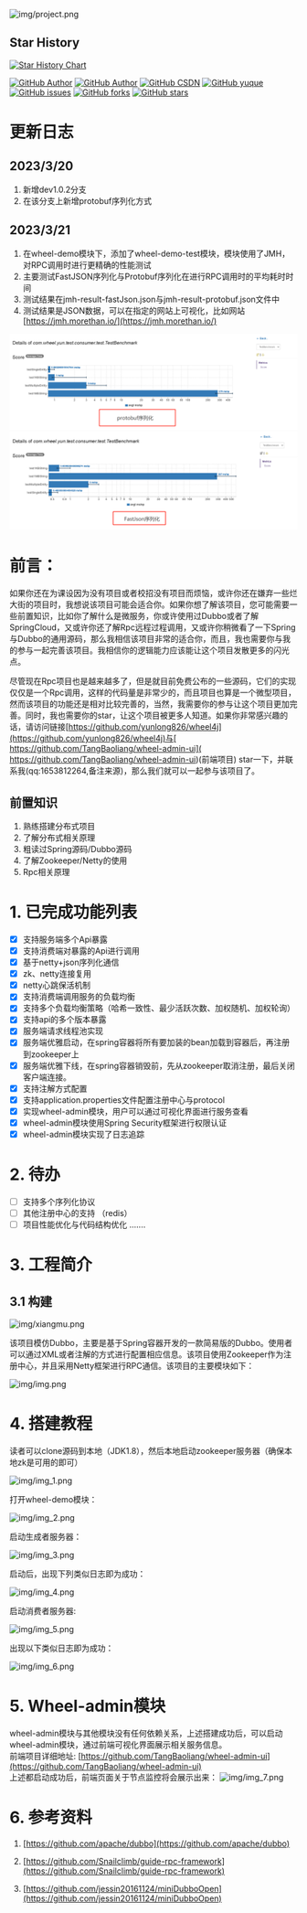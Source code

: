 ![img/project.png](img/project.png)
## Star History

[![Star History Chart](https://api.star-history.com/svg?repos=yunlong826/wheel4j&type=Date)](https://star-history.com/#yunlong826/wheel4j&Date)

[![GitHub Author](https://img.shields.io/badge/Author-longyun-red)](https://github.com/yunlong826)
[![GitHub Author](https://img.shields.io/badge/Author-TangBaoliang-red)](https://github.com/TangBaoliang)
[![GitHub CSDN](https://img.shields.io/badge/CSDN-longyun-red)](https://blog.csdn.net/weixin_45637300)
[![GitHub yuque](https://img.shields.io/badge/yuque-longyun-green)](https://www.yuque.com/longyun-eqokj)
[![GitHub issues](https://img.shields.io/github/issues/yunlong826/wheel4j)](https://github.com/yunlong826/wheel4j/issues)
[![GitHub forks](https://img.shields.io/github/forks/yunlong826/wheel4j)](https://github.com/yunlong826/wheel4j/network)
[![GitHub stars](https://img.shields.io/github/stars/yunlong826/wheel4j)](https://github.com/yunlong826/wheel4j/stargazers)

# 更新日志
## 2023/3/20
1. 新增dev1.0.2分支
2. 在该分支上新增protobuf序列化方式

## 2023/3/21
1. 在wheel-demo模块下，添加了wheel-demo-test模块，模块使用了JMH，对RPC调用时进行更精确的性能测试
2. 主要测试FastJSON序列化与Protobuf序列化在进行RPC调用时的平均耗时时间
3. 测试结果在jmh-result-fastJson.json与jmh-result-protobuf.json文件中
4. 测试结果是JSON数据，可以在指定的网站上可视化，比如网站[https://jmh.morethan.io/](https://jmh.morethan.io/)

![img/img_8.png](img/img_8.png)
![img/img_9.png](img/img_9.png)
# 前言：
如果你还在为课设因为没有项目或者校招没有项目而烦恼，或许你还在嫌弃一些烂大街的项目时，我想说该项目可能会适合你。如果你想了解该项目，您可能需要一些前置知识，比如你了解什么是微服务，你或许使用过Dubbo或者了解SpringCloud，又或许你还了解Rpc远程过程调用，又或许你稍微看了一下Spring与Dubbo的通用源码，那么我相信该项目非常的适合你，而且，我也需要你与我的参与一起完善该项目。我相信你的逻辑能力应该能让这个项目发散更多的闪光点。

尽管现在Rpc项目也是越来越多了，但是就目前免费公布的一些源码，它们的实现仅仅是一个Rpc调用，这样的代码量是非常少的，而且项目也算是一个微型项目，然而该项目的功能还是相对比较完善的，当然，我需要你的参与让这个项目更加完善。同时，我也需要你的star，让这个项目被更多人知道。如果你非常感兴趣的话，请访问链接[https://github.com/yunlong826/wheel4j](https://github.com/yunlong826/wheel4j)与[ https://github.com/TangBaoliang/wheel-admin-ui]( https://github.com/TangBaoliang/wheel-admin-ui)(前端项目) star一下，并联系我(qq:1653812264,备注来源)，那么我们就可以一起参与该项目了。
## 前置知识
1. 熟练搭建分布式项目
2. 了解分布式相关原理
3. 粗读过Spring源码/Dubbo源码
4. 了解Zookeeper/Netty的使用
5. Rpc相关原理
# 1. 已完成功能列表
- [x] 支持服务端多个Api暴露
- [x] 支持消费端对暴露的Api进行调用
- [x] 基于netty+json序列化通信
- [x] zk、netty连接复用
- [x] netty心跳保活机制
- [x] 支持消费端调用服务的负载均衡
- [x] 支持多个负载均衡策略（哈希一致性、最少活跃次数、加权随机、加权轮询）
- [x] 支持api的多个版本暴露
- [x] 服务端请求线程池实现
- [x] 服务端优雅启动，在spring容器将所有要加装的bean加载到容器后，再注册到zookeeper上
- [x] 服务端优雅下线，在spring容器销毁前，先从zookeeper取消注册，最后关闭客户端连接。
- [x] 支持注解方式配置
- [x] 支持application.properties文件配置注册中心与protocol
- [x] 实现wheel-admin模块，用户可以通过可视化界面进行服务查看
- [x] wheel-admin模块使用Spring Security框架进行权限认证
- [x] wheel-admin模块实现了日志追踪
# 2. 待办
- [ ]  支持多个序列化协议
- [ ]  其他注册中心的支持 （redis）
- [ ]  项目性能优化与代码结构优化
  .......
# 3. 工程简介
## 3.1 构建
   ![img/xiangmu.png](img/xiangmu.png)

   该项目模仿Dubbo，主要是基于Spring容器开发的一款简易版的Dubbo。使用者可以通过XML或者注解的方式进行配置相应信息。该项目使用Zookeeper作为注册中心，并且采用Netty框架进行RPC通信。该项目的主要模块如下：

   ![img/img.png](img/img.png)
# 4. 搭建教程
   读者可以clone源码到本地（JDK1.8），然后本地启动zookeeper服务器（确保本地zk是可用的即可）

   ![img/img_1.png](img/img_1.png)


打开wheel-demo模块：

![img/img_2.png](img/img_2.png)

启动生成者服务器：

![img/img_3.png](img/img_3.png)

启动后，出现下列类似日志即为成功：

![img/img_4.png](img/img_4.png)

启动消费者服务器:

![img/img_5.png](img/img_5.png)

出现以下类似日志即为成功：

![img/img_6.png](img/img_6.png)

# 5. Wheel-admin模块
wheel-admin模块与其他模块没有任何依赖关系，上述搭建成功后，可以启动wheel-admin模块，通过前端可视化界面展示相关服务信息。<br />
前端项目详细地址: [https://github.com/TangBaoliang/wheel-admin-ui](https://github.com/TangBaoliang/wheel-admin-ui) <br />
上述都启动成功后，前端页面关于节点监控将会展示出来：
![img/img_7.png](img/img_7.png)

# 6. 参考资料
1. [https://github.com/apache/dubbo](https://github.com/apache/dubbo)

2. [https://github.com/Snailclimb/guide-rpc-framework](https://github.com/Snailclimb/guide-rpc-framework)

3. [https://github.com/jessin20161124/miniDubboOpen](https://github.com/jessin20161124/miniDubboOpen)
